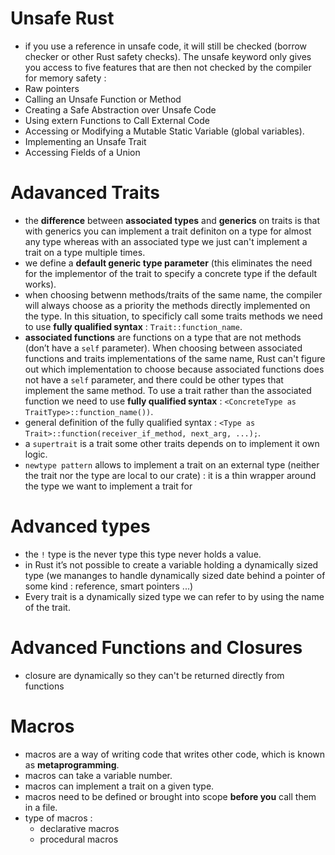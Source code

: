 # Unsafe Rust

- if you use a reference in unsafe code, it will still be checked (borrow checker or other Rust safety checks). The unsafe keyword only gives you access to five features that are then not checked by the compiler for memory safety :
- Raw pointers
- Calling an Unsafe Function or Method
- Creating a Safe Abstraction over Unsafe Code
- Using extern Functions to Call External Code
- Accessing or Modifying a Mutable Static Variable (global variables).
- Implementing an Unsafe Trait
- Accessing Fields of a Union

# Adavanced Traits

- the **difference** between **associated types** and **generics** on traits is that with generics you can implement a trait definiton on a type for almost any type whereas with an associated type we just can't implement a trait on a type multiple times.
- we define a **default generic type parameter** (this eliminates the need for the implementor of the trait to specify a concrete type if the default works).
- when choosing betwenn methods/traits of the same name, the compiler will always choose as a priority the methods directly implemented on the type. In this situation, to specificly call some traits methods we need to use **fully qualified syntax** : `Trait::function_name`.
- **associated functions** are functions on a type that are not methods (don’t have a `self` parameter). When choosing between associated functions and traits implementations of the same name, Rust can't figure out which implementation to choose because associated functions does not have a `self` parameter, and there could be other types that implement the same method. To use a trait rather than the associated function we need to use **fully qualified syntax** : `<ConcreteType as TraitType>::function_name())`.
- general definition of the fully qualified syntax : `<Type as Trait>::function(receiver_if_method, next_arg, ...);`.
- a `supertrait` is a trait some other traits depends on to implement it own logic.
- `newtype pattern` allows to implement a trait on an external type (neither the trait nor the type are local to our crate) : it is a thin wrapper around the type we want to implement a trait for

# Advanced types

- the `!` type is the never type this type never holds a value.
- in Rust it’s not possible to create a variable holding a dynamically sized type (we mananges to handle dynamically sized date behind a pointer of some kind : reference, smart pointers ...)
- Every trait is a dynamically sized type we can refer to by using the name of the trait.

# Advanced Functions and Closures

- closure are dynamically so they can't be returned directly from functions

# Macros

- macros are a way of writing code that writes other code, which is known as **metaprogramming**.
- macros can take a variable number.
- macros can implement a trait on a given type.
- macros need to be defined or brought into scope **before you** call them in a file.
- type of macros :
  - declarative macros
  - procedural macros
